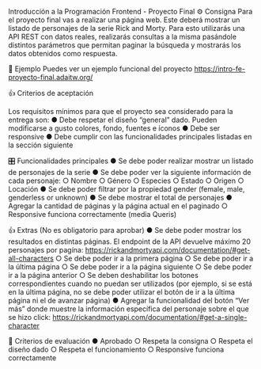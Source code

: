 Introducción a la Programación Frontend - Proyecto Final
⚙️ Consigna
Para el proyecto final vas a realizar una página web. Este deberá mostrar un listado
de personajes de la serie Rick and Morty.
Para esto utilizarás una API REST con datos reales, realizarás consultas a la misma
pasándole distintos parámetros que permitan paginar la búsqueda y mostrarás los
datos obtenidos como respuesta.

👀 Ejemplo
Puedes ver un ejemplo funcional del proyecto https://intro-fe-proyecto-final.adaitw.org/

👍 Criterios de aceptación

Los requisitos mínimos para que el proyecto sea considerado para la entrega son:
● Debe respetar el diseño “general” dado. Pueden modificarse a gusto colores,
fondo, fuentes e íconos
● Debe ser responsive
● Debe cumplir con las funcionalidades principales listadas en la sección
siguiente

🎛 Funcionalidades principales
● Se debe poder realizar mostrar un listado de personajes de la serie
● Se debe poder ver la siguiente información de cada personaje:
○ Nombre
○ Género
○ Especies
○ Estado
○ Origen
○ Locación
● Se debe poder filtrar por la propiedad gender (female, male, genderless or
unknown)
● Se debe mostrar el total de personajes
● Agregar la cantidad de páginas y la página actual en el paginado
○ Responsive funciona correctamente (media Queris)



👍 Extras (No es obligatorio para aprobar)
● Se debe poder mostrar los resultados en distintas páginas. El endpoint de la
API devuelve máximo 20 personajes por pagína:
https://rickandmortyapi.com/documentation/#get-all-characters
○ Se debe poder ir a la primera página
○ Se debe poder ir a la última página
○ Se debe poder ir a la página siguiente
○ Se debe poder ir a la página anterior
○ Se deben deshabilitar los botones correspondientes cuando no puedan
ser utilizados (por ejemplo, si se está en la última página, no se debe
poder utilizar el botón de ir a la última página ni el de avanzar página)
● Agregar la funcionalidad del botón “Ver más” donde muestre la información
específica del personaje sobre el que se hizo click: https://rickandmortyapi.com/documentation/#get-a-single-character


📝 Criterios de evaluación
● Aprobado
○ Respeta la consigna
○ Respeta el diseño dado
○ Respeta el funcionamiento
○ Responsive funciona correctamente